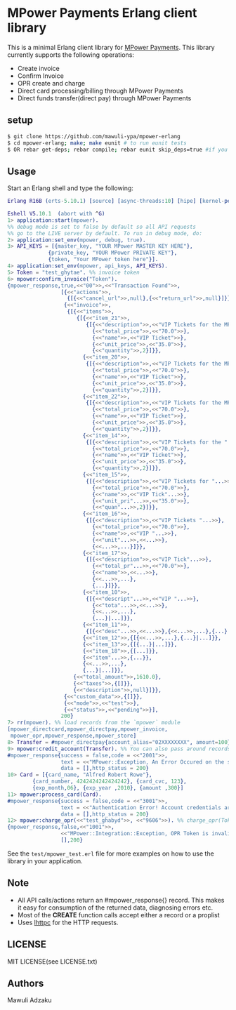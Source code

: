 MPower Payments Erlang client library
=====================================

This is a minimal Erlang client library for [MPower Payments](http://mpowerpayments.com).
This library currently supports the following operations:

* Create invoice
* Confirm Invoice
* OPR create and charge
* Direct card processing/billing through MPower Payments
* Direct funds transfer(direct pay) through MPower Payments

## setup
````bash
$ git clone https://github.com/mawuli-ypa/mpower-erlang
$ cd mpower-erlang; make; make eunit # to run eunit tests
$ OR rebar get-deps; rebar compile; rebar eunit skip_deps=true #if you use the rebar build tool
````

## Usage
Start an Erlang shell and type the following:
````erlang
Erlang R16B (erts-5.10.1) [source] [async-threads:10] [hipe] [kernel-poll:false]

Eshell V5.10.1  (abort with ^G)
1> application:start(mpower).
%% debug mode is set to false by default so all API requests
%% go to the LIVE server by default. To run in debug mode, do:
2> application:set_env(mpower, debug, true).
3> API_KEYS = [{master_key, "YOUR MPower MASTER KEY HERE"},
             {private_key, "YOUR MPower PRIVATE KEY"},
             {token, "Your MPower token here"}].
4> application:set_env(mpower, api_keys, API_KEYS).
5> Token = "test_ghytae". %% invoice token
6> mpower:confirm_invoice("Token").
{mpower_response,true,<<"00">>,<<"Transaction Found">>,
                 [{<<"actions">>,
                   {[{<<"cancel_url">>,null},{<<"return_url">>,null}]}},
                  {<<"invoice">>,
                   {[{<<"items">>,
                      {[{<<"item_21">>,
                         {[{<<"description">>,<<"VIP Tickets for the MPower Event">>},
                           {<<"total_price">>,<<"70.0">>},
                           {<<"name">>,<<"VIP Ticket">>},
                           {<<"unit_price">>,<<"35.0">>},
                           {<<"quantity">>,2}]}},
                        {<<"item_20">>,
                         {[{<<"description">>,<<"VIP Tickets for the MPower E"...>>},
                           {<<"total_price">>,<<"70.0">>},
                           {<<"name">>,<<"VIP Ticket">>},
                           {<<"unit_price">>,<<"35.0">>},
                           {<<"quantity">>,2}]}},
                        {<<"item_22">>,
                         {[{<<"description">>,<<"VIP Tickets for the MPow"...>>},
                           {<<"total_price">>,<<"70.0">>},
                           {<<"name">>,<<"VIP Ticket">>},
                           {<<"unit_price">>,<<"35.0">>},
                           {<<"quantity">>,2}]}},
                        {<<"item_14">>,
                         {[{<<"description">>,<<"VIP Tickets for the "...>>},
                           {<<"total_price">>,<<"70.0">>},
                           {<<"name">>,<<"VIP Ticket">>},
                           {<<"unit_price">>,<<"35.0">>},
                           {<<"quantity">>,2}]}},
                        {<<"item_15">>,
                         {[{<<"description">>,<<"VIP Tickets for "...>>},
                           {<<"total_price">>,<<"70.0">>},
                           {<<"name">>,<<"VIP Tick"...>>},
                           {<<"unit_pri"...>>,<<"35.0">>},
                           {<<"quan"...>>,2}]}},
                        {<<"item_16">>,
                         {[{<<"description">>,<<"VIP Tickets "...>>},
                           {<<"total_price">>,<<"70.0">>},
                           {<<"name">>,<<"VIP "...>>},
                           {<<"unit"...>>,<<...>>},
                           {<<...>>,...}]}},
                        {<<"item_17">>,
                         {[{<<"description">>,<<"VIP Tick"...>>},
                           {<<"total_pr"...>>,<<"70.0">>},
                           {<<"name">>,<<...>>},
                           {<<...>>,...},
                           {...}]}},
                        {<<"item_10">>,
                         {[{<<"descript"...>>,<<"VIP "...>>},
                           {<<"tota"...>>,<<...>>},
                           {<<...>>,...},
                           {...}|...]}},
                        {<<"item_11">>,
                         {[{<<"desc"...>>,<<...>>},{<<...>>,...},{...}|...]}},
                        {<<"item_12">>,{[{<<...>>,...},{...}|...]}},
                        {<<"item_13">>,{[{...}|...]}},
                        {<<"item_18">>,{[...]}},
                        {<<"item"...>>,{...}},
                        {<<...>>,...},
                        {...}|...]}},
                     {<<"total_amount">>,1610.0},
                     {<<"taxes">>,{[]}},
                     {<<"description">>,null}]}},
                  {<<"custom_data">>,{[]}},
                  {<<"mode">>,<<"test">>},
                  {<<"status">>,<<"pending">>}],
                 200}
7> rr(mpower). %% load records from the `mpower` module
[mpower_directcard,mpower_directpay,mpower_invoice,
 mpower_opr,mpower_response,mpower_store]
8> Transfer = #mpower_directpay{account_alias="02XXXXXXXX", amount=100}.
9> mpower:credit_account(Transfer). %% You can also pass around records :)
#mpower_response{success = false,code = <<"2001">>,
                 text = <<"MPower::Exception, An Error Occured on the server.">>,
                 data = [],http_status = 200}
10> Card = [{card_name, "Alfred Robert Rowe"},
        {card_number, 4242424242424242}, {card_cvc, 123},
        {exp_month,06}, {exp_year ,2010}, {amount ,300}]
11> mpower:process_card(Card).
#mpower_response{success = false,code = <<"3001">>,
                 text = <<"Authentication Error! Account credentials are invalid. Try again">>,
                 data = [],http_status = 200}
12> mpower:charge_opr(<<"test_ghabyd">>, <<"9606">>). %% charge_opr(Token, UserSubmittedToken).
{mpower_response,false,<<"1001">>,
                 <<"MPower::Integration::Exception, OPR Token is invalid, no request records found.">>,
                 [],200}
````

See the `test/mpower_test.erl` file for more examples on how to use the library
 in your application.


## Note
* All API calls/actions  return an #mpower_response{} record.
This makes it easy for consumption of the returned data, diagnosing errors etc.
* Most of the **CREATE** function calls accept either a record or a proplist
* Uses [lhttpc](https://github.com/esl/lhttpc) for the HTTP requests.


## LICENSE
MIT LICENSE(see LICENSE.txt)


## Authors
Mawuli Adzaku <mawuli at mawuli dot me>

